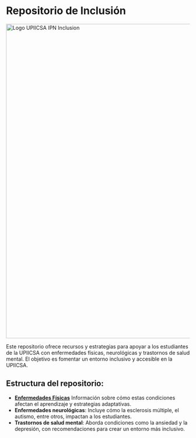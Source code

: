 # Repositorio de Inclusión

<img width="859" alt="Logo UPIICSA IPN Inclusion" src="https://github.com/user-attachments/assets/1efbd3ad-8ad3-43d1-a2be-267342173b94">

Este repositorio ofrece recursos y estrategias para apoyar a los estudiantes de la UPIICSA con enfermedades físicas, neurológicas y trastornos de salud mental. El objetivo es fomentar un entorno inclusivo y accesible en la UPIICSA.

## Estructura del repositorio:
- **[Enfermedades Físicas](./fisicas/)** Información sobre cómo estas condiciones afectan el aprendizaje y estrategias adaptativas.
- **Enfermedades neurológicas**: Incluye cómo la esclerosis múltiple, el autismo, entre otros, impactan a los estudiantes.
- **Trastornos de salud mental**: Aborda condiciones como la ansiedad y la depresión, con recomendaciones para crear un entorno más inclusivo.
